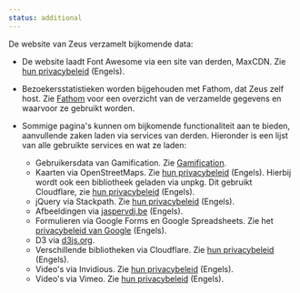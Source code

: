 ```yaml
---
status: additional
---
```


De website van Zeus verzamelt bijkomende data:

- De website laadt Font Awesome via een site van derden, MaxCDN. Zie [hun privacybeleid](https://www.bootstrapcdn.com/privacy-policy/) (Engels).
- Bezoekersstatistieken worden bijgehouden met Fathom, dat Zeus zelf host. Zie [Fathom](#fathom) voor een overzicht van de verzamelde gegevens en waarvoor ze gebruikt worden.

- Sommige pagina's kunnen om bijkomende functionaliteit aan te bieden, aanvullende zaken laden via services van derden. Hieronder is een lijst van alle gebruikte services en wat ze laden:
  - Gebruikersdata van Gamification. Zie [Gamification](#gamification).
  - Kaarten via OpenStreetMaps. Zie [hun privacybeleid](https://wiki.osmfoundation.org/wiki/Privacy_Policy) (Engels). Hierbij wordt ook een bibliotheek geladen via unpkg. Dit gebruikt Cloudflare, zie [hun privacybeleid](https://www.cloudflare.com/privacypolicy/) (Engels).
  - jQuery via Stackpath. Zie [hun privacybeleid](https://www.stackpath.com/legal/privacy-statement/) (Engels).
  - Afbeeldingen via [jaspervdj.be](https://jaspervdj.be/images/) (Engels).
  - Formulieren via Google Forms en Google Spreadsheets. Zie het [privacybeleid van Google](https://policies.google.com/privacy) (Engels).
  - D3 via [d3js.org](https://d3js.org).
  - Verschillende bibliotheken via Cloudflare. Zie [hun privacybeleid](https://www.cloudflare.com/privacypolicy/) (Engels).
  - Video's via Invidious. Zie [hun privacybeleid](https://invidio.us/privacy) (Engels).
  - Video's via Vimeo. Zie [hun privacybeleid](https://vimeo.com/privacy) (Engels).